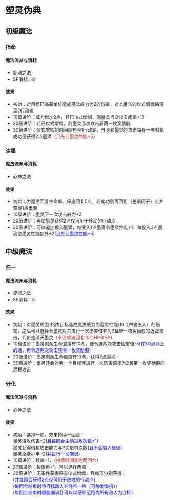 # 塑灵伪典

## 初级魔法

### 指命

#### 魔法流派与消耗

* 旋涡之法
* SP消耗：8

#### 效果

* 初始：对目标已临摹单位造成魔法威力为2的伤害，对本墨法的仪式增幅缩短至2行动轮
* 10级进阶：威力增加2点，若已仪式增幅，则墨灵当次攻击阈值+10
* 20级进阶：若已仪式增幅，则墨灵当次攻击获得一枚奖励骰
* 30级进阶：仪式增幅的时间缩短至1行动轮，自身和墨灵的攻击每有一项对抗成功便获得2点墨滴（<font color="#B22222">且先让墨灵性能+5</font>）

### 注墨

#### 魔法流派与消耗

* 心神之法

#### 效果

* 初始：为墨灵回复生命值，保底回复5点，若成功则再回复（差值因子）点并获得1点墨滴
* 10级进阶：墨灵下一次攻击威力+2
* 20级进阶：再使墨灵获得2点仅可用于移动的行动点
* 30级进阶：可以追加投入墨滴，每投入1点墨滴令墨灵性能+1，每投入3点墨滴使墨灵性能额外+2(<font color="#0000FF">且先让墨灵性能+5</font>)

## 中级魔法

### 归一

#### 魔法流派与消耗

* 旋涡之法
* SP消耗：5

#### 效果

* 初始：对墨灵周围1格内目标造成魔法威力为墨灵性能/10（四舍五入）的伤害，之后可以选择令墨灵对其进行一次伤害倍率为2且带一枚奖励骰的近战攻击，代价是消灭墨灵（<font color="#B22222">令召唤者回复10点HP和SP</font>）
* 10级进阶：墨灵剩余生命值每有10点，便令这两次攻击检定值-5(<font color="#0000FF">在30点以上的话，再令这两次攻击获得一枚奖励骰</font>)
* 20级进阶：墨灵剩余生命值每有10点，获得2点墨滴
* 30级进阶：墨灵还会对另一个目标再进行一次伤害倍率为2且带一枚奖励骰的远程攻击

### 分化

#### 魔法流派与消耗

* 心神之法

#### 效果

* 初始：选择一项，效果持续一回合：<br>墨灵进攻伤害+2(<font color="#0000FF">且每回合主动进攻次数+1</font>)<br>墨灵获得借机攻击能力与2次借机次数(<font color="#0000FF">且不会陷入破绽</font>)<br>墨灵全身护甲+2(<font color="#0000FF">并进行一次嘲讽</font>)
* 10级进阶：数值+1，（<font color="#B22222">持续时间变为两回合</font>）
* 20级进阶：数值再+1，可以选择两项
* 30级进阶：无条件获得原有仪式增幅，且每项分别获得：<br>(<font color="#0000FF">并每回合获得2点仅可用于进攻的行动点</font>)<br>(<font color="#0000FF">每回合结束时将目标敌人往外推一格（可触发借机）</font>)<br>(<font color="#0000FF">每回合结束时都能嘲讽且可以以感知范围内所有敌人为目标</font>)